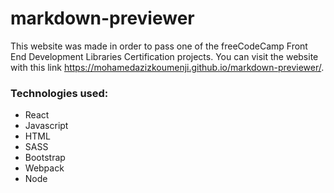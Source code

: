 # markdown-previewer
This website was made in order to pass one of the freeCodeCamp Front End Development Libraries Certification projects. You can visit the website with this link https://mohamedazizkoumenji.github.io/markdown-previewer/.
### Technologies used:
- React
- Javascript
- HTML
- SASS
- Bootstrap
- Webpack
- Node
